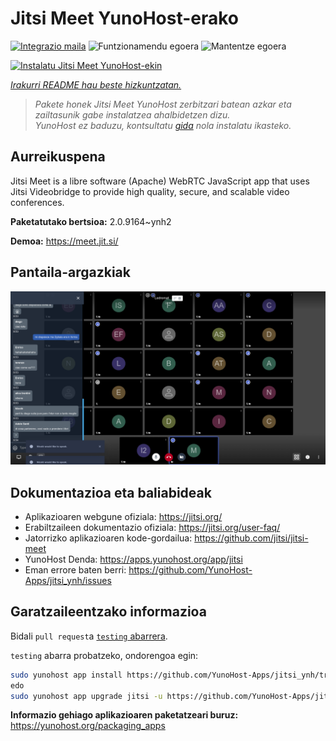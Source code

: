 <!--
Ohart ongi: README hau automatikoki sortu da <https://github.com/YunoHost/apps/tree/master/tools/readme_generator>ri esker
EZ editatu eskuz.
-->

# Jitsi Meet YunoHost-erako

[![Integrazio maila](https://dash.yunohost.org/integration/jitsi.svg)](https://dash.yunohost.org/appci/app/jitsi) ![Funtzionamendu egoera](https://ci-apps.yunohost.org/ci/badges/jitsi.status.svg) ![Mantentze egoera](https://ci-apps.yunohost.org/ci/badges/jitsi.maintain.svg)

[![Instalatu Jitsi Meet YunoHost-ekin](https://install-app.yunohost.org/install-with-yunohost.svg)](https://install-app.yunohost.org/?app=jitsi)

*[Irakurri README hau beste hizkuntzatan.](./ALL_README.md)*

> *Pakete honek Jitsi Meet YunoHost zerbitzari batean azkar eta zailtasunik gabe instalatzea ahalbidetzen dizu.*  
> *YunoHost ez baduzu, kontsultatu [gida](https://yunohost.org/install) nola instalatu ikasteko.*

## Aurreikuspena

Jitsi Meet is a libre software (Apache) WebRTC JavaScript app that uses Jitsi Videobridge to provide high quality, secure, and scalable video conferences.


**Paketatutako bertsioa:** 2.0.9164~ynh2

**Demoa:** <https://meet.jit.si/>

## Pantaila-argazkiak

![Jitsi Meet(r)en pantaila-argazkia](./doc/screenshots/screenshot.png)

## Dokumentazioa eta baliabideak

- Aplikazioaren webgune ofiziala: <https://jitsi.org/>
- Erabiltzaileen dokumentazio ofiziala: <https://jitsi.org/user-faq/>
- Jatorrizko aplikazioaren kode-gordailua: <https://github.com/jitsi/jitsi-meet>
- YunoHost Denda: <https://apps.yunohost.org/app/jitsi>
- Eman errore baten berri: <https://github.com/YunoHost-Apps/jitsi_ynh/issues>

## Garatzaileentzako informazioa

Bidali `pull request`a [`testing` abarrera](https://github.com/YunoHost-Apps/jitsi_ynh/tree/testing).

`testing` abarra probatzeko, ondorengoa egin:

```bash
sudo yunohost app install https://github.com/YunoHost-Apps/jitsi_ynh/tree/testing --debug
edo
sudo yunohost app upgrade jitsi -u https://github.com/YunoHost-Apps/jitsi_ynh/tree/testing --debug
```

**Informazio gehiago aplikazioaren paketatzeari buruz:** <https://yunohost.org/packaging_apps>
